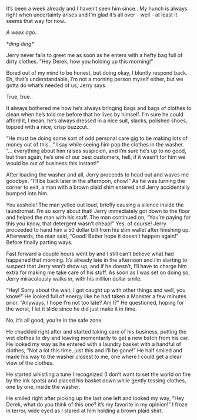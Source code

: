 It’s been a week already and I haven’t seen him since.. My hunch is always right when uncertainty arises and I’m glad it’s all over - well - at least it seems that way for now..

*A week ago..*

*\*ding ding\**

Jerry never fails to greet me as soon as he enters with a hefty bag full of dirty clothes.  ”Hey Derek, how you holding up this morning!” 

Bored out of my mind to be honest, but doing okay, I bluntly respond back. Eh, that’s understandable, I’m not a morning person myself either, but we gotta do what’s needed of us, Jerry says.

True, true..

It always bothered me how he’s always bringing bags and bags of clothes to clean when he’s told me before that he lives by himself. I’m sure he could afford it, I mean, he’s always dressed in a nice suit, slacks, polished shoes, topped with a nice, crisp buzzcut..

“He must be doing some sort of odd personal care gig to be making lots of money out of this…” I say while seeing him pop the clothes in the washer. ”… everything about him raises suspicion, and I’m sure he’s up to no good, but then again, he’s one of our best customers, hell, if it wasn’t for him we would be out of business this instant!”

After loading the washer and all, Jerry proceeds to head out and waves me goodbye. “I’ll be back later in the afternoon, chow!“ As he was turning the corner to exit, a man with a brown plaid shirt entered and Jerry accidentally bumped into him.

You asshole! The man yelled out loud, briefly causing a silence inside the laundromat. I’m so sorry about that! Jerry immediately got down to the floor and helped the man with his stuff. The man continued on, “You’re paying for this you know, that detergent wasn’t cheap!” Yes, of course! Jerry proceeded to hand him a 50 dollar bill from his slim wallet after finishing up. Afterwards, the man said, “Good! Better hope it doesn’t happen again!” Before finally parting ways.

Fast forward a couple hours went by and I still can’t believe what had happened that morning. It’s already late in the afternoon and i’m starting to suspect that Jerry won’t show up, and if he doesn’t, I’ll have to charge him extra for making me take care of his stuff. As soon as I was set on doing so, Jerry miraculously walks in, with his million dollar smile.

“Hey! Sorry about the wait, I got caught up with other things and well, you know!” He looked full of energy like he had taken a Monster a few minutes prior. “Anyways, I hope I’m not too late? Am I?” He questioned, hoping for the worst, I let it slide since he did just make it in time.

No, it’s all good, you’re in the safe zone. 

He chuckled right after and started taking care of his business, putting the wet clothes to dry and leaving momentarily to get a new batch from his car. He looked my way as he entered with a laundry basket with a handful of clothes, “Not a lot this time, just this and I’ll be gone!” He half smiled and made his way to the washer closest to me, one where I could get a clear view of the clothes.

He started whistling a tune I recognized (I don’t want to set the world on fire by the ink spots) and placed his basket down while gently tossing clothes, one by one, inside the washer.

He smiled right after picking up the last one left and looked my way, “Hey Derek, what do you think of this one? it’s my favorite in my opinion!” I froze in terror, wide eyed as I stared at him holding a brown plaid shirt.